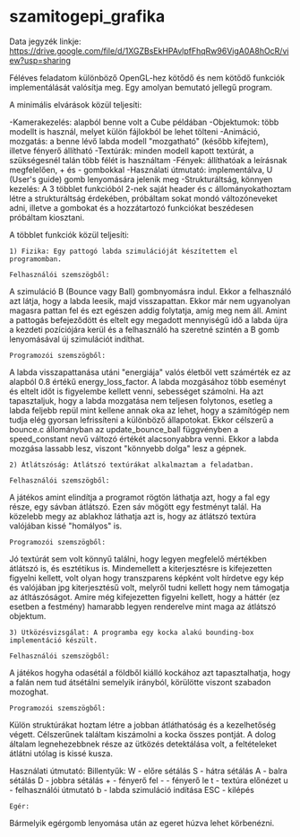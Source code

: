 # szamitogepi_grafika

Data jegyzék linkje: https://drive.google.com/file/d/1XGZBsEkHPAvlpfFhqRw96VigA0A8hOcR/view?usp=sharing

Féléves feladatom különböző OpenGL-hez kötődő és nem kötődő funkciók implementálását valósítja meg. Egy amolyan bemutató jellegű program.

A minimális elvárások közül teljesíti:

-Kamerakezelés: alapból benne volt a Cube példában
-Objektumok: több modellt is használ, melyet külön fájlokból be lehet tölteni
-Animáció, mozgatás: a benne lévő labda modell "mozgatható" (később kifejtem), illetve fényerő állítható
-Textúrák: minden modell kapott textúrát, a szükségesnél talán több félét is használtam
-Fények: állíthatóak a leírásnak megfelelően, + és - gombokkal
-Használati útmutató: implementálva, U (User's guide) gomb lenyomására jelenik meg
-Strukturáltság, könnyen kezelés: A 3 többlet funkcióból 2-nek saját header és c állományokathoztam létre a strukturáltság érdekében, próbáltam sokat mondó változóneveket adni, illetve a gombokat és a hozzátartozó funkciókat beszédesen próbáltam kiosztani.

A többlet funkciók közül teljesíti:

	1) Fizika: Egy pattogó labda szimulációját készítettem el programomban.

	Felhasználói szemszögből:
A szimuláció B (Bounce vagy Ball) gombnyomásra indul. Ekkor a felhasználó azt látja, hogy a labda leesik, majd visszapattan. Ekkor már nem ugyanolyan magasra pattan fel és ezt egészen addig folytatja, amíg meg nem áll. Amint a pattogás befejeződött és eltelt egy megadott mennyiségű idő a labda újra a kezdeti pozíciójára kerül és a felhasználó ha szeretné szintén a B gomb lenyomásával új szimulációt indíthat.

	Programozói szemszögből:
A labda visszapattanása utáni "energiája" valós életből vett számérték ez az alapból 0.8 értékű energy_loss_factor.
A labda mozgásához több eseményt és eltelt időt is figyelembe kellett venni, sebességet számolni.
Ha azt tapasztaljuk, hogy a labda mozgatása nem teljesen folytonos, esetleg a labda feljebb repül mint kellene annak oka az lehet, hogy a számítógép nem tudja elég gyorsan lefrissíteni a különböző állapotokat. Ekkor célszerű a bounce.c állományban az update_bounce_ball függvényben a speed_constant nevű változó értékét alacsonyabbra venni. Ekkor a labda mozgása lassabb lesz, viszont "könnyebb dolga" lesz a gépnek.

	2) Átlátszóság: Átlátszó textúrákat alkalmaztam a feladatban.
	
	Felhasználói szemszögből:
A játékos amint elindítja a programot rögtön láthatja azt, hogy a fal egy része, egy sávban átlátszó. Ezen sáv mögött egy festményt talál. Ha közelebb megy az ablakhoz láthatja azt is, hogy az átlátszó textúra valójában kissé "homályos" is.

	Programozói szemszögből:
Jó textúrát sem volt könnyű találni, hogy legyen megfelelő mértékben átlátszó is, és esztétikus is. Mindemellett a kiterjesztésre is kifejezetten figyelni kellett, volt olyan hogy transzparens képként volt hírdetve egy kép és valójában jpg kiterjesztésű volt, melyről tudni kellett hogy nem támogatja az átltászóságot.
Amire még kifejezetten figyelni kellett, hogy a háttér (ez esetben a festmény) hamarabb legyen renderelve mint maga az átlátszó objektum.

	3) Ütközésvizsgálat: A programba egy kocka alakú bounding-box implementáció készült.

	Felhasználói szemszögből:
A játékos hogyha odasétál a földből kiálló kockához azt tapasztalhatja, hogy a falán nem tud átsétálni semelyik irányból, körülötte viszont szabadon mozoghat.

	Programozói szemszögből:
Külön struktúrákat hoztam létre a jobban átláthatóság és a kezelhetőség végett.
Célszerűnek találtam kiszámolni a kocka összes pontját.
A dolog általam legnehezebbnek része az ütközés detektálása volt, a feltételeket átlátni utólag is kissé kusza.

Használati útmutató:
	Billentyűk:
	W 	- előre sétálás
	S 	- hátra sétálás
	A	- balra sétálás
	D	- jobbra sétálás
	+	- fényerő fel
	-	- fényerő le
	t	- textúra előnézet
	u	- felhasználói útmutató
	b	- labda szimuláció indítása
	ESC	- kilépés

	Egér:
Bármelyik egérgomb lenyomása után az egeret húzva lehet körbenézni.
